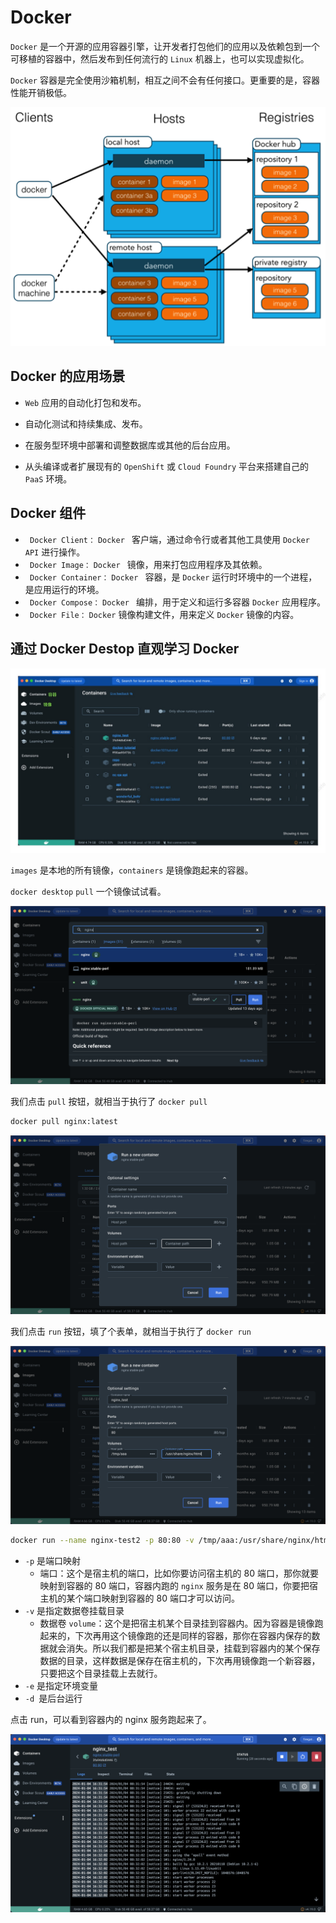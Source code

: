 # Docker

`Docker` 是一个开源的应用容器引擎，让开发者打包他们的应用以及依赖包到一个可移植的容器中，然后发布到任何流行的 `Linux` 机器上，也可以实现虚拟化。

`Docker` 容器是完全使用沙箱机制，相互之间不会有任何接口。更重要的是，容器性能开销极低。

![docker](../image/docker.png)

## Docker 的应用场景

- `Web` 应用的自动化打包和发布。

- 自动化测试和持续集成、发布。

- 在服务型环境中部署和调整数据库或其他的后台应用。

- 从头编译或者扩展现有的 `OpenShift` 或 `Cloud Foundry` 平台来搭建自己的 `PaaS` 环境。

## Docker 组件

- ` Docker Client：` `Docker ` 客户端，通过命令行或者其他工具使用 `Docker API` 进行操作。
- ` Docker Image：` `Docker ` 镜像，用来打包应用程序及其依赖。
- ` Docker Container：` `Docker ` 容器，是 `Docker` 运行时环境中的一个进程，是应用运行的环境。
- ` Docker Compose：` `Docker ` 编排，用于定义和运行多容器 `Docker` 应用程序。
- ` Docker File：` `Docker` 镜像构建文件，用来定义 `Docker` 镜像的内容。

## 通过 Docker Destop 直观学习 Docker

![docker_desktop](../image/docker_desktop.jpg)

`images` 是本地的所有镜像，`containers` 是镜像跑起来的容器。

`docker desktop` `pull` 一个镜像试试看。

![pull_nginx](../image/pull_nginx.png)

我们点击 `pull` 按钮，就相当于执行了 `docker pull`

```sh
docker pull nginx:latest
```

![run_nginx](../image/run_nginx.png)

我们点击 `run` 按钮，填了个表单，就相当于执行了 `docker run`

![docker_run](../image/docker_run.png)

```sh
docker run --name nginx-test2 -p 80:80 -v /tmp/aaa:/usr/share/nginx/html -e KEY1=VALUE1 -d nginx:latest
```

- `-p` 是端口映射
  - 端口：这个是宿主机的端口，比如你要访问宿主机的 80 端口，那你就要映射到容器的 80 端口，容器内跑的 `nginx` 服务是在 80 端口，你要把宿主机的某个端口映射到容器的 80 端口才可以访问。
- `-v` 是指定数据卷挂载目录
  - 数据卷 `volume`：这个是把宿主机某个目录挂到容器内。因为容器是镜像跑起来的，下次再用这个镜像跑的还是同样的容器，那你在容器内保存的数据就会消失。所以我们都是把某个宿主机目录，挂载到容器内的某个保存数据的目录，这样数据是保存在宿主机的，下次再用镜像跑一个新容器，只要把这个目录挂载上去就行。
- `-e` 是指定环境变量
- `-d `是后台运行

点击 run，可以看到容器内的 nginx 服务跑起来了。

![run](../image/run.png)
